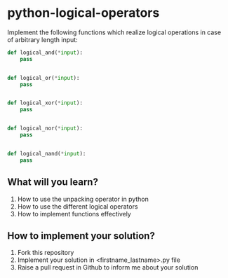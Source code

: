 # python-logical-operators

Implement the following functions which realize logical operations in case of arbitrary length input:

```python
def logical_and(*input):
    pass


def logical_or(*input):
    pass


def logical_xor(*input):
    pass


def logical_nor(*input):
    pass


def logical_nand(*input):
    pass
```

## What will you learn?
1. How to use the unpacking operator in python
2. How to use the different logical operators
3. How to implement functions effectively

## How to implement your solution?
1. Fork this repository
1. Implement your solution in <firstname_lastname>.py file
1. Raise a pull request in Github to inform me about your solution

